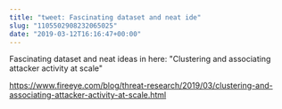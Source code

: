 ```yaml
---
title: "tweet: Fascinating dataset and neat ide"
slug: "1105502908232065025"
date: "2019-03-12T16:16:47+00:00"
---
```

Fascinating dataset and neat ideas in here: "Clustering and associating attacker activity at scale"

https://www.fireeye.com/blog/threat-research/2019/03/clustering-and-associating-attacker-activity-at-scale.html